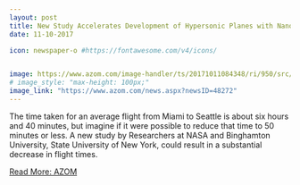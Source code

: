 ```yaml
---
layout: post
title: New Study Accelerates Development of Hypersonic Planes with Nanotechnology
date: 11-10-2017

icon: newspaper-o #https://fontawesome.com/v4/icons/


image: https://www.azom.com/image-handler/ts/20171011084348/ri/950/src/images/news/NewsImage_48272.jpg
# image_style: "max-height: 100px;"
image_link: "https://www.azom.com/news.aspx?newsID=48272"
---
```


The time taken for an average flight from Miami to Seattle is about six hours and 40 minutes, but imagine if it were possible to reduce that time to 50 minutes or less. A new study by Researchers at NASA and Binghamton University, State University of New York, could result in a substantial decrease in flight times.

[Read More: AZOM](https://www.azom.com/news.aspx?newsID=48272)